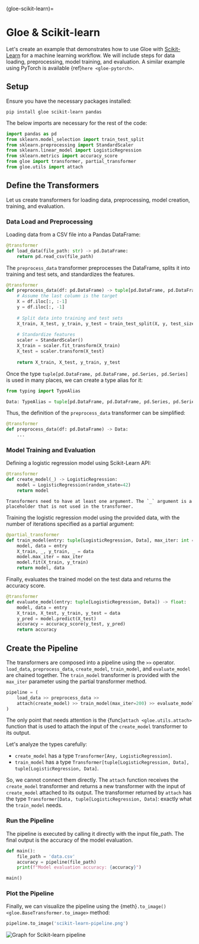 (gloe-scikit-learn)=
# Gloe & Scikit-learn

Let's create an example that demonstrates how to use Gloe with [Scikit-Learn](https://scikit-learn.org/) for a machine learning workflow. We will include steps for data loading, preprocessing, model training, and evaluation. A similar example using PyTorch is available {ref}`here <gloe-pytorch>`.

## Setup

Ensure you have the necessary packages installed:

```shell
pip install gloe scikit-learn pandas
```

The below imports are necessary for the rest of the code:

```python
import pandas as pd
from sklearn.model_selection import train_test_split
from sklearn.preprocessing import StandardScaler
from sklearn.linear_model import LogisticRegression
from sklearn.metrics import accuracy_score
from gloe import transformer, partial_transformer
from gloe.utils import attach
```

## Define the Transformers

Let us create transformers for loading data, preprocessing, model creation, training, and evaluation.

### Data Load and Preprocessing

Loading data from a CSV file into a Pandas DataFrame:

```python
@transformer
def load_data(file_path: str) -> pd.DataFrame:
    return pd.read_csv(file_path)
```

The `preprocess_data` transformer preprocesses the DataFrame, splits it into training and test sets, and standardizes the features.

```python
@transformer
def preprocess_data(df: pd.DataFrame) -> tuple[pd.DataFrame, pd.DataFrame, pd.Series, pd.Series]:
    # Assume the last column is the target
    X = df.iloc[:, :-1]
    y = df.iloc[:, -1]
    
    # Split data into training and test sets
    X_train, X_test, y_train, y_test = train_test_split(X, y, test_size=0.2, random_state=42)
    
    # Standardize features
    scaler = StandardScaler()
    X_train = scaler.fit_transform(X_train)
    X_test = scaler.transform(X_test)
    
    return X_train, X_test, y_train, y_test
```


Once the type `tuple[pd.DataFrame, pd.DataFrame, pd.Series, pd.Series]` is used in many places, we can create a type alias for it:

```python
from typing import TypeAlias

Data: TypeAlias = tuple[pd.DataFrame, pd.DataFrame, pd.Series, pd.Series]
```

Thus, the definition of the `preprocess_data` transformer can be simplified:

```python
@transformer
def preprocess_data(df: pd.DataFrame) -> Data:
    ...
```


### Model Training and Evaluation

Defining a logistic regression model using Scikit-Learn API:

```python
@transformer
def create_model(_) -> LogisticRegression:
    model = LogisticRegression(random_state=42)
    return model
```

```{note}
Transformers need to have at least one argument. The `_` argument is a placeholder that is not used in the transformer.
```

Training the logistic regression model using the provided data, with the number of iterations specified as a partial argument:
```python
@partial_transformer
def train_model(entry: tuple[LogisticRegression, Data], max_iter: int = 100) -> tuple[LogisticRegression, Data]:
    model, data = entry
    X_train, _, y_train, _ = data
    model.max_iter = max_iter
    model.fit(X_train, y_train)
    return model, data
```

Finally, evaluates the trained model on the test data and returns the accuracy score.
```python
@transformer
def evaluate_model(entry: tuple[LogisticRegression, Data]) -> float:
    model, data = entry
    X_train, X_test, y_train, y_test = data
    y_pred = model.predict(X_test)
    accuracy = accuracy_score(y_test, y_pred)
    return accuracy
```

## Create the Pipeline

The transformers are composed into a pipeline using the `>>` operator.
`load_data`, `preprocess_data`, `create_model`, `train_model`, and `evaluate_model` are chained together. The `train_model` transformer is provided with the `max_iter` parameter using the partial transformer method.

```python
pipeline = (
    load_data >> preprocess_data >>
    attach(create_model) >> train_model(max_iter=200) >> evaluate_model
)
```


The only point that needs attention is the {func}`attach <gloe.utils.attach>` function that is used to attach the input of the `create_model` transformer to its output. 

Let's analyze the types carefully:

- `create_model` has a type `Transformer[Any, LogisticRegression]`.
- `train_model` has a type `Transformer[tuple[LogisticRegression, Data], tuple[LogisticRegression, Data]`.

So, we cannot connect them directly. The `attach` function receives the `create_model` transformer and returns a new transformer with the input of `create_model` attached to its output. The transformer returned by `attach` has the type `Transformer[Data, tuple[LogisticRegression, Data]`: exactly what the `train_model` needs.


### Run the Pipeline

The pipeline is executed by calling it directly with the input file_path. The final output is the accuracy of the model evaluation.

```python
def main():
    file_path = 'data.csv'
    accuracy = pipeline(file_path)
    print(f"Model evaluation accuracy: {accuracy}")

main()
```

### Plot the Pipeline

Finally, we can visualize the pipeline using the {meth}`.to_image() <gloe.BaseTransformer.to_image>` method:

```python
pipeline.to_image('scikit-learn-pipeline.png')
```


![Graph for Scikit-learn pipeline](../_static/assets/scikit-learn-pipeline.jpeg)

